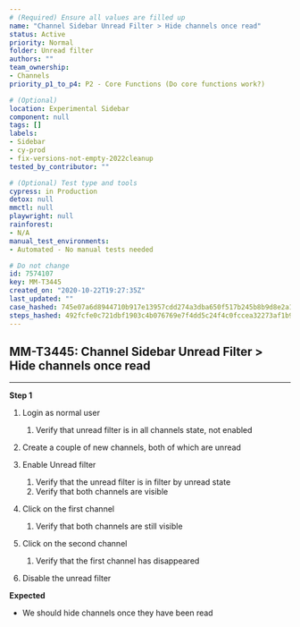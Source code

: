 ```yaml
---
# (Required) Ensure all values are filled up
name: "Channel Sidebar Unread Filter > Hide channels once read"
status: Active
priority: Normal
folder: Unread filter
authors: ""
team_ownership:
- Channels
priority_p1_to_p4: P2 - Core Functions (Do core functions work?)

# (Optional)
location: Experimental Sidebar
component: null
tags: []
labels:
- Sidebar
- cy-prod
- fix-versions-not-empty-2022cleanup
tested_by_contributor: ""

# (Optional) Test type and tools
cypress: in Production
detox: null
mmctl: null
playwright: null
rainforest:
- N/A
manual_test_environments:
- Automated - No manual tests needed

# Do not change
id: 7574107
key: MM-T3445
created_on: "2020-10-22T19:27:35Z"
last_updated: ""
case_hashed: 745e07a6d8944710b917e13957cdd274a3dba650f517b245b8b9d8e2a19947ff1e304ae604d6f0e3d152b0b38fac44f4
steps_hashed: 492fcfe0c721dbf1903c4b076769e7f4dd5c24f4c0fccea32273af1b9e4fbf2022e70c9a0eef281758b762c2144588f2
---
```


<!-- (Auto-generated) Based on frontmatter's "key" and "name" -->

## MM-T3445: Channel Sidebar Unread Filter > Hide channels once read

---

**Step 1**

1. Login as normal user

   1. Verify that unread filter is in all channels state, not enabled

2. Create a couple of new channels, both of which are unread

3. Enable Unread filter

   1. Verify that the unread filter is in filter by unread state
   2. Verify that both channels are visible

4. Click on the first channel

   1. Verify that both channels are still visible

5. Click on the second channel

   1. Verify that the first channel has disappeared

6. Disable the unread filter

**Expected**

- We should hide channels once they have been read
